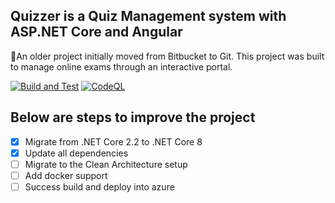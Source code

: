 ## Quizzer is a Quiz Management system with ASP.NET Core and Angular
🎉An older project initially moved from Bitbucket to Git. This project was built to manage online exams through an interactive portal.

[![Build and Test](https://github.com/mdemrulkayes/Quizzer/actions/workflows/dotnet.yml/badge.svg)](https://github.com/mdemrulkayes/Quizzer/actions/workflows/dotnet.yml)
[![CodeQL](https://github.com/mdemrulkayes/Quizzer/actions/workflows/codeql.yml/badge.svg)](https://github.com/mdemrulkayes/Quizzer/actions/workflows/codeql.yml)

## Below are steps to improve the project
- [x] Migrate from .NET Core 2.2 to .NET Core 8
- [x] Update all dependencies
- [ ] Migrate to the Clean Architecture setup
- [ ] Add docker support
- [ ] Success build and deploy into azure
